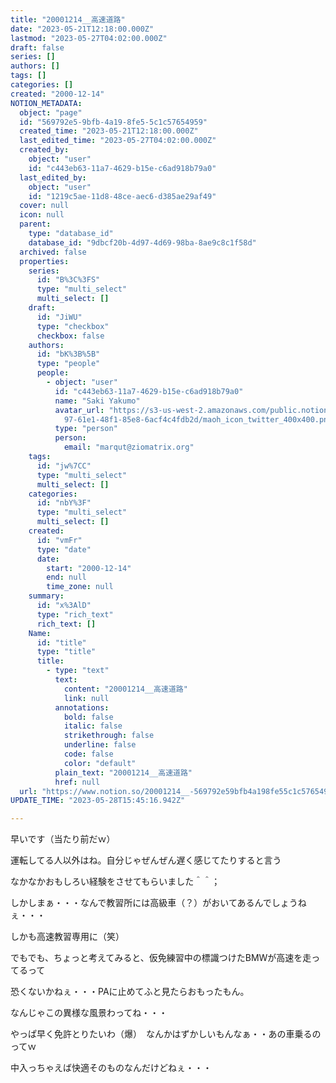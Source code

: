 ```yaml
---
title: "20001214__高速道路"
date: "2023-05-21T12:18:00.000Z"
lastmod: "2023-05-27T04:02:00.000Z"
draft: false
series: []
authors: []
tags: []
categories: []
created: "2000-12-14"
NOTION_METADATA:
  object: "page"
  id: "569792e5-9bfb-4a19-8fe5-5c1c57654959"
  created_time: "2023-05-21T12:18:00.000Z"
  last_edited_time: "2023-05-27T04:02:00.000Z"
  created_by:
    object: "user"
    id: "c443eb63-11a7-4629-b15e-c6ad918b79a0"
  last_edited_by:
    object: "user"
    id: "1219c5ae-11d8-48ce-aec6-d385ae29af49"
  cover: null
  icon: null
  parent:
    type: "database_id"
    database_id: "9dbcf20b-4d97-4d69-98ba-8ae9c8c1f58d"
  archived: false
  properties:
    series:
      id: "B%3C%3FS"
      type: "multi_select"
      multi_select: []
    draft:
      id: "JiWU"
      type: "checkbox"
      checkbox: false
    authors:
      id: "bK%3B%5B"
      type: "people"
      people:
        - object: "user"
          id: "c443eb63-11a7-4629-b15e-c6ad918b79a0"
          name: "Saki Yakumo"
          avatar_url: "https://s3-us-west-2.amazonaws.com/public.notion-static.com/3ad1c4\
            97-61e1-48f1-85e8-6acf4c4fdb2d/maoh_icon_twitter_400x400.png"
          type: "person"
          person:
            email: "marqut@ziomatrix.org"
    tags:
      id: "jw%7CC"
      type: "multi_select"
      multi_select: []
    categories:
      id: "nbY%3F"
      type: "multi_select"
      multi_select: []
    created:
      id: "vmFr"
      type: "date"
      date:
        start: "2000-12-14"
        end: null
        time_zone: null
    summary:
      id: "x%3AlD"
      type: "rich_text"
      rich_text: []
    Name:
      id: "title"
      type: "title"
      title:
        - type: "text"
          text:
            content: "20001214__高速道路"
            link: null
          annotations:
            bold: false
            italic: false
            strikethrough: false
            underline: false
            code: false
            color: "default"
          plain_text: "20001214__高速道路"
          href: null
  url: "https://www.notion.so/20001214__-569792e59bfb4a198fe55c1c57654959"
UPDATE_TIME: "2023-05-28T15:45:16.942Z"

---
```

<link rel="stylesheet" href="https://cdn.jsdelivr.net/npm/katex@0.16.2/dist/katex.min.css" integrity="sha384-bYdxxUwYipFNohQlHt0bjN/LCpueqWz13HufFEV1SUatKs1cm4L6fFgCi1jT643X" crossorigin="anonymous">


早いです（当たり前だｗ）


運転してる人以外はね。自分じゃぜんぜん遅く感じてたりすると言う


なかなかおもしろい経験をさせてもらいました＾＾；


しかしまぁ・・・なんで教習所には高級車（？）がおいてあるんでしょうねぇ・・・


しかも高速教習専用に（笑）


でもでも、ちょっと考えてみると、仮免練習中の標識つけたBMWが高速を走ってるって


恐くないかねぇ・・・PAに止めてふと見たらおもったもん。


なんじゃこの異様な風景わってね・・・


やっぱ早く免許とりたいわ（爆）　なんかはずかしいもんなぁ・・あの車乗るのってｗ


中入っちゃえば快適そのものなんだけどねぇ・・・

